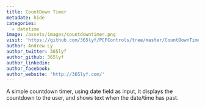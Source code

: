```yaml
---
title: CountDown Timer
metadate: hide
categories:
  - datetime
image: /assets/images/countdowntimer.png
visit: 'https://github.com/365lyf/PCFControls/tree/master/CountDownTimer'
author: Andrew Ly
author_twitter: 365lyf
author_github: 365lyf
author_linkedin:
author_facebook:
author_website: 'http://365lyf.com/'
---
```


A simple countdown timer, using date field as input, it displays the countdown to the user, and shows text when the date/time has past.